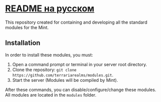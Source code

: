 # [README на русском](https://github.com/terrariarealms/modules/blob/main/README_russian.md)

This repository created for containing and developing all the standard modules for the Mint.

## Installation
In order to install these modules, you must:
1. Open a command prompt or terminal in your server root directory.
2. Clone the repository: `git clone https://github.com/terrariarealms/modules.git`.
3. Start the server (Modules will be compiled by Mint).

After these commands, you can disable/configure/change these modules.
All modules are located in the `modules` folder.
